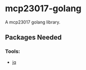 # mcp23017-golang
 A mcp23017 golang library.

## Packages Needed
### Tools:
* [jq](https://stedolan.github.io/jq/)
